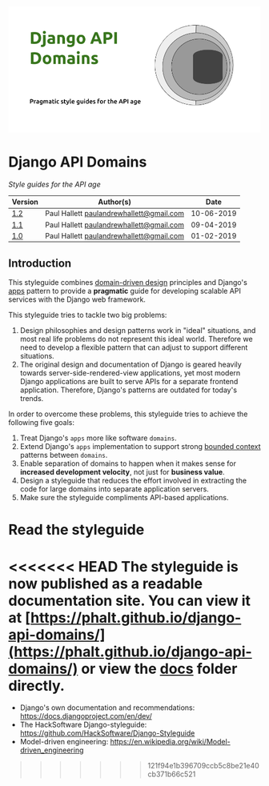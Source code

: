 ![logo.png](diagrams/dads_logo.png)

# Django API Domains
_Style guides for the API age_

| Version                                                             | Author(s)                                 | Date       |
| ------------------------------------------------------------------- |-------------------------------------------|------------|
| [1.2](https://github.com/phalt/django-api-domains/releases/tag/1.2) | Paul Hallett  paulandrewhallett@gmail.com | 10-06-2019 |
| [1.1](https://github.com/phalt/django-api-domains/releases/tag/1.1) | Paul Hallett  paulandrewhallett@gmail.com | 09-04-2019 |
| [1.0](https://github.com/phalt/django-api-domains/releases/tag/1.0) | Paul Hallett  paulandrewhallett@gmail.com | 01-02-2019 |

## Introduction

This styleguide combines [domain-driven design](https://en.wikipedia.org/wiki/Domain-driven_design) principles and Django's [apps](https://docs.djangoproject.com/en/dev/ref/applications/#module-django.apps) pattern to provide a **pragmatic** guide for developing scalable API services with the Django web framework.

This styleguide tries to tackle two big problems:

1) Design philosophies and design patterns work in "ideal" situations, and most real life problems do not represent this ideal world. Therefore we need to develop a flexible pattern that can adjust to support different situations.
2) The original design and documentation of Django is geared heavily towards server-side-rendered-view applications, yet most modern Django applications are built to serve APIs for a separate frontend application. Therefore, Django's patterns are outdated for today's trends.

In order to overcome these problems, this styleguide tries to achieve the following five goals:

1) Treat Django's `apps` more like software `domains`.
2) Extend Django's `apps` implementation to support strong [bounded context](https://www.martinfowler.com/bliki/BoundedContext.html) patterns between `domains`.
3) Enable separation of domains to happen when it makes sense for **increased development velocity**, not just for **business value**.
4) Design a styleguide that reduces the effort involved in extracting the code for large domains into separate application servers.
5) Make sure the styleguide compliments API-based applications.

# Read the styleguide

<<<<<<< HEAD
The styleguide is now published as a readable documentation site. You can view it at [https://phalt.github.io/django-api-domains/](https://phalt.github.io/django-api-domains/) or view the [docs](docs/) folder directly.
=======
* Django's own documentation and recommendations: https://docs.djangoproject.com/en/dev/
* The HackSoftware Django-styleguide: https://github.com/HackSoftware/Django-Styleguide
* Model-driven engineering: https://en.wikipedia.org/wiki/Model-driven_engineering
>>>>>>> 121f94e1b396709ccb5c8be21e40cb371b66c521
